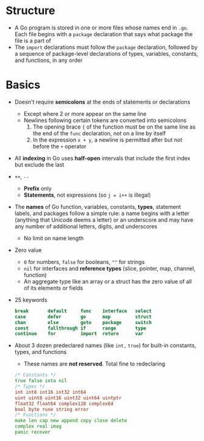 # Structure
- A Go program is stored in one or more files whose names end in `.go`. Each file begins with a `package` declaration that says what package the file is a part of
- The `import` declarations must follow the `package` declaration, followed by a sequence of package-level declarations of types, variables, constants, and functions, in any order
# Basics
- Doesn't require **semicolons** at the ends of statements or declarations
    - Except where 2 or more appear on the same line
    - Newlines following certain tokens are converted into semicolons
        1. The opening brace `{` of the function must be on the same line as the end of the `func` declaration, not on a line by itself
        2. In the expression `x + y`, a newline is permitted after but not before the `+` operator
- All **indexing** in Go uses **half-open** intervals that include the first index but exclude the last
- `++`, `--`
    - **Prefix** only
    - **Statements**, not expressions (so `j = i++` is illegal)
- The **names** of Go function, variables, constants, **types**, statement labels, and packages follow a simple rule: a name begins with a letter (anything that Unicode deems a letter) or an underscore and may have any number of additional letters, digits, and underscores
    - No limit on name length
- Zero value
    - `0` for numbers, `false` for booleans, `""` for strings
    - `nil` for interfaces and **reference types** (slice, pointer, map, channel, function)
    - An aggregate type like an array or a struct has the zero value of all of its elements or fields
- 25 keywords

    ```go
    break       default     func    interface   select
    case        defer       go      map         struct    
    chan        else        goto    package     switch
    const       fallthrough if      range       type
    continue    for         import  return      var
    ```

- About 3 dozen predeclared names (like `int,` `true`) for built-in constants, types, and functions
    - These names are **not reserved**. Total fine to redeclaring

    ```go
    /* Constants */
    true false iota nil
    /* Types */
    int int8 int16 int32 int64
    uint uint8 uint16 uint32 uint64 uintptr
    float32 float64 complex128 complex64
    bool byte rune string error
    /* Functions */
    make len cap new append copy close delete
    complex real imag
    panic recover
    ```